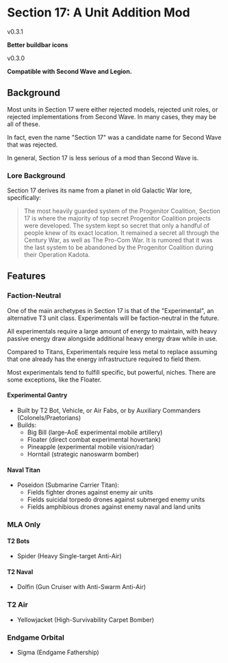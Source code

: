 # Section 17: A Unit Addition Mod

v0.3.1

**Better buildbar icons**

v0.3.0

**Compatible with Second Wave and Legion.**

## Background

Most units in Section 17 were either rejected models, rejected unit roles, or rejected implementations from Second Wave. In many cases, they may be all of these.

In fact, even the name "Section 17" was a candidate name for Second Wave that was rejected.

In general, Section 17 is less serious of a mod than Second Wave is.

### Lore Background

Section 17 derives its name from a planet in old Galactic War lore, specifically:

> The most heavily guarded system of the Progenitor Coalition, Section 17 is where the majority of top secret Progenitor Coalition projects were developed. The system kept so secret that only a handful of people knew of its exact location. It remained a secret all through the Century War, as well as The Pro-Com War. It is rumored that it was the last system to be abandoned by the Progenitor Coalition during their Operation Kadota.

## Features

### Faction-Neutral

One of the main archetypes in Section 17 is that of the "Experimental", an alternative T3 unit class. Experimentals will be faction-neutral in the future.

All experimentals require a large amount of energy to maintain, with heavy passive energy draw alongside additional heavy energy draw while in use.

Compared to Titans, Experimentals require less metal to replace assuming that one already has the energy infrastructure required to field them.

Most experimentals tend to fulfill specific, but powerful, niches. There are some exceptions, like the Floater.

#### Experimental Gantry

- Built by T2 Bot, Vehicle, or Air Fabs, or by Auxiliary Commanders (Colonels/Praetorians)
- Builds:
  - Big Bill (large-AoE experimental mobile artillery)
  - Floater (direct combat experimental hovertank)
  - Pineapple (experimental mobile vision/radar)
  - Horntail (strategic nanoswarm bomber)

#### Naval Titan
- Poseidon (Submarine Carrier Titan):
  - Fields fighter drones against enemy air units
  - Fields suicidal torpedo drones against submerged enemy units
  - Fields amphibious drones against enemy naval and land units

### MLA Only

#### T2 Bots
- Spider (Heavy Single-target Anti-Air)

#### T2 Naval
- Dolfin (Gun Cruiser with Anti-Swarm Anti-Air)
  
### T2 Air
- Yellowjacket (High-Survivability Carpet Bomber)

### Endgame Orbital
- Sigma (Endgame Fathership)